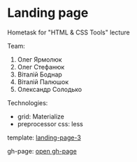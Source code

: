 # Landing page
Hometask for "HTML & CSS Tools" lecture

Team:

1. Олег Ярмолюк
2. Олег Стефанюк
3. Віталій Боднар
4. Віталій Палюшок
5. Олександр Солодько

Technologies:
* grid: Materialize
* preprocessor css: less

template: [landing-page-3](http://uiwireframes.com/assets/img/wireframe-examples/Landing-Page-3.png)

gh-page: [open gh-page](https://yarmol1k.github.io/landing-page/src/)
